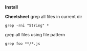 **Install**

**Cheetsheet**
grep all files in current dir
```
grep -rni "String" *
```

grep all files using file pattern
```
grep foo **/*.js
```
